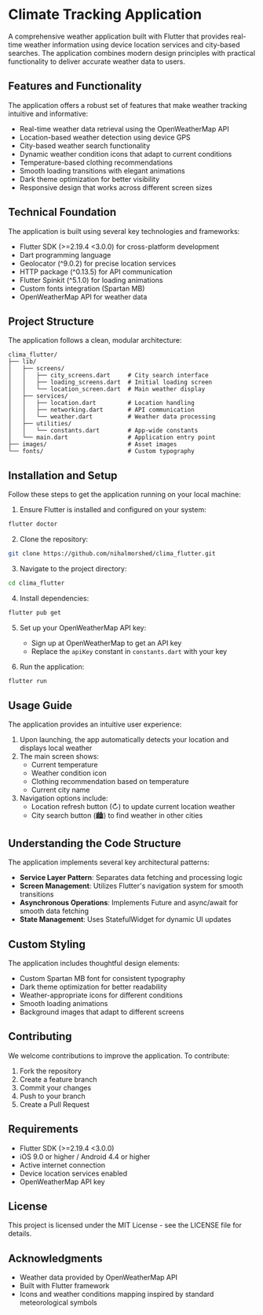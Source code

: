 # Climate Tracking Application

A comprehensive weather application built with Flutter that provides real-time weather information using device location services and city-based searches. The application combines modern design principles with practical functionality to deliver accurate weather data to users.

## Features and Functionality

The application offers a robust set of features that make weather tracking intuitive and informative:

* Real-time weather data retrieval using the OpenWeatherMap API
* Location-based weather detection using device GPS
* City-based weather search functionality
* Dynamic weather condition icons that adapt to current conditions
* Temperature-based clothing recommendations
* Smooth loading transitions with elegant animations
* Dark theme optimization for better visibility
* Responsive design that works across different screen sizes

## Technical Foundation

The application is built using several key technologies and frameworks:

* Flutter SDK (>=2.19.4 <3.0.0) for cross-platform development
* Dart programming language
* Geolocator (^9.0.2) for precise location services
* HTTP package (^0.13.5) for API communication
* Flutter Spinkit (^5.1.0) for loading animations
* Custom fonts integration (Spartan MB)
* OpenWeatherMap API for weather data

## Project Structure

The application follows a clean, modular architecture:

```
clima_flutter/
├── lib/
│   ├── screens/
│   │   ├── city_screens.dart     # City search interface
│   │   ├── loading_screens.dart  # Initial loading screen
│   │   └── location_screen.dart  # Main weather display
│   ├── services/
│   │   ├── location.dart         # Location handling
│   │   ├── networking.dart       # API communication
│   │   └── weather.dart          # Weather data processing
│   ├── utilities/
│   │   └── constants.dart        # App-wide constants
│   └── main.dart                 # Application entry point
├── images/                       # Asset images
└── fonts/                        # Custom typography
```

## Installation and Setup

Follow these steps to get the application running on your local machine:

1. Ensure Flutter is installed and configured on your system:
```bash
flutter doctor
```

2. Clone the repository:
```bash
git clone https://github.com/nihalmorshed/clima_flutter.git
```

3. Navigate to the project directory:
```bash
cd clima_flutter
```

4. Install dependencies:
```bash
flutter pub get
```

5. Set up your OpenWeatherMap API key:
   * Sign up at OpenWeatherMap to get an API key
   * Replace the `apiKey` constant in `constants.dart` with your key

6. Run the application:
```bash
flutter run
```

## Usage Guide

The application provides an intuitive user experience:

1. Upon launching, the app automatically detects your location and displays local weather
2. The main screen shows:
   * Current temperature
   * Weather condition icon
   * Clothing recommendation based on temperature
   * Current city name
3. Navigation options include:
   * Location refresh button (↻) to update current location weather
   * City search button (🏙) to find weather in other cities

## Understanding the Code Structure

The application implements several key architectural patterns:

* **Service Layer Pattern**: Separates data fetching and processing logic
* **Screen Management**: Utilizes Flutter's navigation system for smooth transitions
* **Asynchronous Operations**: Implements Future and async/await for smooth data fetching
* **State Management**: Uses StatefulWidget for dynamic UI updates

## Custom Styling

The application includes thoughtful design elements:

* Custom Spartan MB font for consistent typography
* Dark theme optimization for better readability
* Weather-appropriate icons for different conditions
* Smooth loading animations
* Background images that adapt to different screens

## Contributing

We welcome contributions to improve the application. To contribute:

1. Fork the repository
2. Create a feature branch
3. Commit your changes
4. Push to your branch
5. Create a Pull Request

## Requirements

* Flutter SDK (>=2.19.4 <3.0.0)
* iOS 9.0 or higher / Android 4.4 or higher
* Active internet connection
* Device location services enabled
* OpenWeatherMap API key

## License

This project is licensed under the MIT License - see the LICENSE file for details.

## Acknowledgments

* Weather data provided by OpenWeatherMap API
* Built with Flutter framework
* Icons and weather conditions mapping inspired by standard meteorological symbols
